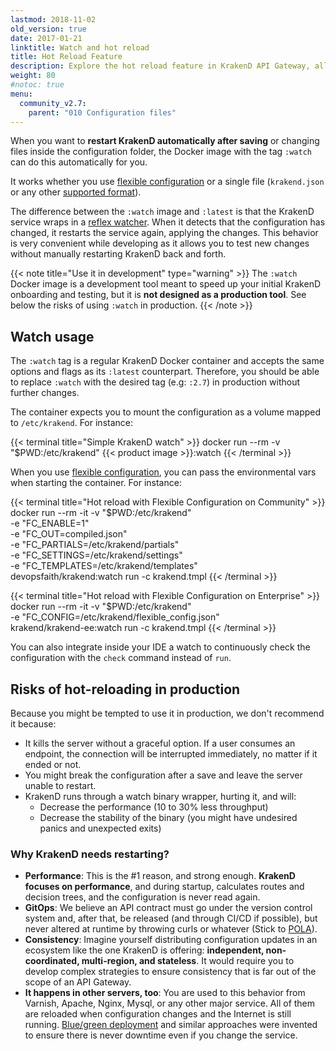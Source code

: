 ```yaml
---
lastmod: 2018-11-02
old_version: true
date: 2017-01-21
linktitle: Watch and hot reload
title: Hot Reload Feature
description: Explore the hot reload feature in KrakenD API Gateway, allowing dynamic configuration updates without service interruption for enhanced agility on development
weight: 80
#notoc: true
menu:
  community_v2.7:
    parent: "010 Configuration files"
---
```

When you want to **restart KrakenD automatically after saving** or changing files inside the configuration folder, the Docker image with the tag `:watch` can do this automatically for you.

It works whether you use [flexible configuration](/docs/v2.7/configuration/flexible-config/) or a single file (`krakend.json` or any other [supported format](/docs/v2.7/configuration/supported-formats/)).

The difference between the `:watch` image and `:latest` is that the KrakenD service wraps in a [reflex watcher](https://github.com/cespare/reflex). When it detects that the configuration has changed, it restarts the service again, applying the changes. This behavior is very convenient while developing as it allows you to test new changes without manually restarting KrakenD back and forth.

{{< note title="Use it in development" type="warning" >}}
The `:watch` Docker image is a development tool meant to speed up your initial KrakenD onboarding and testing, but it is **not designed as a production tool**. See below the risks of using `:watch` in production.
{{< /note >}}

## Watch usage
The `:watch` tag is a regular KrakenD Docker container and accepts the same options and flags as its `:latest` counterpart. Therefore, you should be able to replace `:watch` with the desired tag (e.g: `:2.7`) in production without further changes.

The container expects you to mount the configuration as a volume mapped to `/etc/krakend`. For instance:

{{< terminal title="Simple KrakenD watch" >}}
docker run --rm -v "$PWD:/etc/krakend" {{< product image >}}:watch
{{< /terminal >}}

When you use [flexible configuration](/docs/v2.7/configuration/flexible-config/), you can pass the environmental vars when starting the container. For instance:

{{< terminal title="Hot reload with Flexible Configuration on Community" >}}
docker run --rm -it -v "$PWD:/etc/krakend" \
    -e "FC_ENABLE=1" \
    -e "FC_OUT=compiled.json" \
    -e "FC_PARTIALS=/etc/krakend/partials" \
    -e "FC_SETTINGS=/etc/krakend/settings" \
    -e "FC_TEMPLATES=/etc/krakend/templates" \
    devopsfaith/krakend:watch run -c krakend.tmpl
{{< /terminal >}}

{{< terminal title="Hot reload with Flexible Configuration on Enterprise" >}}
docker run --rm -it -v "$PWD:/etc/krakend" \
    -e "FC_CONFIG=/etc/krakend/flexible_config.json" \
    krakend/krakend-ee:watch run -c krakend.tmpl
{{< /terminal >}}

You can also integrate inside your IDE a watch to continuously check the configuration with the `check` command instead of `run`.

## Risks of hot-reloading in production

Because you might be tempted to use it in production, we don't recommend it because:

- It kills the server without a graceful option. If a user consumes an endpoint, the connection will be interrupted immediately, no matter if it ended or not.
- You might break the configuration after a save and leave the server unable to restart.
- KrakenD runs through a watch binary wrapper, hurting it, and will:
  - Decrease the performance (10 to 30% less throughput)
  - Decrease the stability of the binary (you might have undesired panics and unexpected exits)

### Why KrakenD needs restarting?
- **Performance**: This is the #1 reason, and strong enough. **KrakenD focuses on performance**, and during startup, calculates routes and decision trees, and the configuration is never read again.
- **GitOps**: We believe an API contract must go under the version control system and, after that, be released (and through CI/CD if possible), but never altered at runtime by throwing curls or whatever (Stick to [POLA](https://en.wikipedia.org/wiki/Principle_of_least_astonishment)).
- **Consistency**: Imagine yourself distributing configuration updates in an ecosystem like the one KrakenD is offering: **independent, non-coordinated, multi-region, and stateless**. It would require you to develop complex strategies to ensure consistency that is far out of the scope of an API Gateway.
- **It happens in other servers, too**: You are used to this behavior from Varnish, Apache, Nginx, Mysql, or any other major service. All of them are reloaded when configuration changes and the Internet is still running. [Blue/green deployment](/docs/v2.7/deploying/#use-bluegreen-or-similar-deployment-strategy) and similar approaches were invented to ensure there is never downtime even if you change the service.
